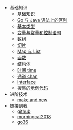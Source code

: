 * 基础知识
    * [基础知识](0.1)
    * [Go 与 Java 语法上的区别](0.2)
    * [基本类型](0.3)
    * [变量与常量和控制语句](0.4)
    * [数组](0.5)
    * [切片](0.6)
    * [Map 与 List](0.7)
    * [函数](0.8)
    * [结构体](0.9)
    * [时间 time](1.1)
    * [通道 chan](1.2)
    * [interface](1.3)
    * [搜集的示例代码](1.4)
* 进阶技术
    * [make and new](1.5)
* 链接到我
    * [github](https://github.com/morningcat2018)
    * [morningcat2018](https://morningcat2018.github.io/)
    * [go36](https://morningcat2018.github.io/studygo36)